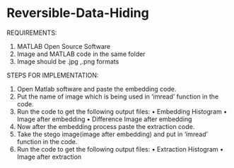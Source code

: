 # Reversible-Data-Hiding
REQUIREMENTS:
1.	MATLAB Open Source Software
2.	Image and MATLAB code in the same folder
3.	Image should be .jpg ,.png formats 

 STEPS FOR IMPLEMENTATION:
1.	Open Matlab software and paste the embedding code.
2.	Put the name of image which is being used in ‘imread’ function in the code.
3.	Run the code to get the following output files:
•	Embedding Histogram
•	Image after embedding
•	Difference  Image after embedding
4.	Now after the embedding process paste the extraction code.
5.	Take the stego image(image after embedding) and put in ‘imread’ function in the code.
6.	Run the code to get the following output files:
•	Extraction Histogram
•	Image after extraction
